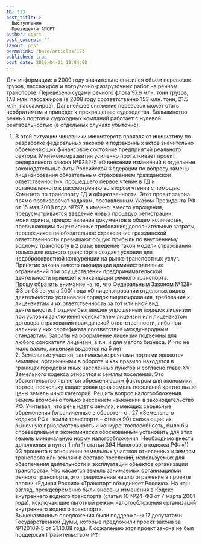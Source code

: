 ```yaml
---
ID: 123
post_title: >
  Выступление
  Президента АПСРТ
author: apsrt
post_excerpt: ""
layout: post
permalink: /base/articles/123
published: true
post_date: 2010-04-01 19:04:00
---
```

Для информации: в 2009 году значительно снизился объем перевозок грузов, пассажиров и погрузочно-разгрузочных работ на речном транспорте. Перевезено судами речного флота 97.6 млн. тонн грузов, 17.8 млн. пассажиров  (в 2008 году соответственно 153 млн. тонн, 21.5 млн. пассажиров). Дальнейшее снижение перевозок может стать необратимым и приведет к прекращению судоходства. Большинство речных портов и судоходных компаний работает с нулевой рентабельностью (в отдельных случаях убыточно). <br />
1. В этой ситуации чиновники министерств проявляют инициативу по разработке федеральных законов и подзаконных актов значительно обременяющих финансовое состояние предприятий реального сектора. Минэкономразвития усиленно проталкивает проект федерального закона №9282-5 «О внесении изменений в отдельные законодательные акты Российской Федерации по вопросу замены лицензирования обязательным страхованием гражданской ответственности», прошедшего первое чтение в ГД и остановленного  к рассмотрению во втором чтении с помощью Комитета по транспорту ГД и общественности. Этот проект закона прямо противоречат задачам, поставленным Указом Президента РФ от 15 мая 2008 года №797, а именно: вместо упрощения, предусматривается введение новых процедур регистрации, мониторинга, предоставления документов в общем количестве, превышающим лицензионные требования; дополнительные затраты, перевозчиков на обязательное страхование гражданской ответственности превышают общую прибыль по внутреннему водному транспорту в 2 раза; введение такой модели страхования только для водного транспорта  создает условия для недобросовестной конкуренции на рынке транспортных услуг.<br />
 	Принятие закона вместо ликвидации административных ограничений при осуществлении предпринимательской деятельности приведет к ликвидации речного транспорта. <br />
	Прошу обратить внимание  на то, что Федеральным Законом №128-ФЗ от 08 августа 2001 года «О лицензировании отдельных видов деятельности» установлен порядок лицензирования, требования к лицензиатам и их ответственность за тот или иной вид деятельности. Позднее был введен упрощенный порядок лицензии при условии заключения соискателем лицензии или лицензиатом договора страхования гражданской ответственности, либо при наличии у них сертификата соответствия  международным стандартам. Затраты на оформление лицензии подъемны для любого соискателя лицензии, в т.ч. и для малого бизнеса. И что не мало важно, лицензия выдается на 5 лет.<br />
	2. Земельные участки, занимаемые речными портами являются землями, органичными в обороте и как правило находятся в границах городов и иных населенных пунктов и согласно главе XV Земельного кодекса относятся к землям поселений. Это обстоятельство является обременяющим фактором для экономики портов, поскольку кадастровая цена земель поселений кратно выше цены земель иных категорий. Решить вопрос налогообложения земель возможно только внесением изменений в законодательство РФ. Учитывая, что речь идет о землях, имеющих серьезные обременения (ограниченные в обороте – ст. 27 «Земельного кодекса РФ», земли транспорта – статья 90) снижающие их рыночную привлекательность и конкурентоспособность, было бы справедливым  и экономически обоснованным установить для этих земель минимальную норму налогообложения. Необходимо внести дополнения в пункт 1 п/п 1) статьи 394 Налогового кодекса РФ:  «1) 03 процента в отношении земельных участков отнесенных к землям транспорта или землям в составе поселений, используемых для обеспечения деятельности и эксплуатации объектов организаций транспорта».  Что касается земель занимаемых организациями речного транспорта, это предложение нашло отражение в проекте партии «Единая Россия» «Транспорт объединяет Россию». На наш взгляд, преждевременно  были внесены изменения в Кодекс внутреннего водного транспорта (статья 10 №24-ФЗ от 7 марта 2001 года), исключающие льготный режим налогообложения организаций внутреннего водного транспорта.<br />
	Вышеназванные предложения были поддержаны 17 депутатами Государственной Думы, которые предложили проект закона за №120109-5 от 31.10.08 года. К сожалению этот проект закона не был поддержан Правительством РФ.